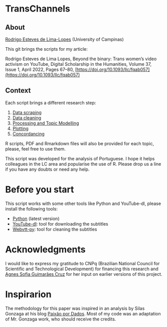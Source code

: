 # TransChannels
## About
[Rodrigo Esteves de Lima-Lopes](mailto:rll307@unicamp.br) (University of Campinas)

This git brings the scripts for my article:

Rodrigo Esteves de Lima Lopes, Beyond the binary: Trans women’s video activism on YouTube, Digital Scholarship in the Humanities, Volume 37, Issue 1, April 2022, Pages 67–80, [https://doi.org/10.1093/llc/fqab057](https://doi.org/10.1093/llc/fqab057)

## Context

Each script brings a different research step:

1. [Data scraping](01_Data_scraping.md)
1. [Data cleaning](02_Data_cleaning.md)
1. [Processing and Topic Modelling](03_Processing.md)
1. [Plotting](04_Plotting.md)
1. [Concordancing](05_Concordancing.md)

R scripts, PDF and Rmarkdown files will also be provided for each topic, please, feel free to use them. 

This script was developed for the analysis of Portuguese. I hope it helps colleagues in the LC area and popularise the use of R. Please drop us a line if you have any doubts or need any help.

# Before you start
This script works with some other tools like Python and YouTube-dl, please install the following tools:
- [Python](https://www.python.org/) (latest version) 
- [YouTube-dl](https://youtube-dl.org/): tool for downloading the subtitles
- [Webvtt-py](https://pypi.org/project/webvtt-py/): tool for cleaning the subtitles

# Acknowledgments 
I would like to express my gratitude to CNPq (Brazilian National Council for Scientific and Technological Development) for financing this research and [Agnes Sofia Guimarães Cruz](https://github.com/Agnessofia) for her input on earlier versions of this project. 

# Inspirarion
The methodology for this paper was inspired in an analysis by Silas Gonzaga at his blog [Paixão por Dados](http://sillasgonzaga.com/post/topic-modeling-nathalia-arcuri/). Most of my code was an adaptation of Mr. Gonzaga work, who should receive the credits. 
